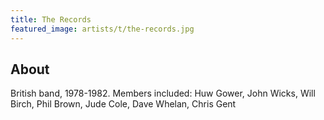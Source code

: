 ```yaml
---
title: The Records
featured_image: artists/t/the-records.jpg
---
```

## About

British band, 1978-1982. Members included: Huw Gower, John Wicks, Will Birch, Phil Brown, Jude Cole, Dave Whelan, Chris Gent
